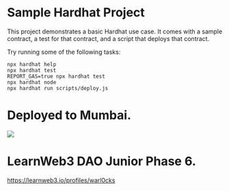 # Sample Hardhat Project

This project demonstrates a basic Hardhat use case. It comes with a sample contract, a test for that contract, and a script that deploys that contract.

Try running some of the following tasks:

```shell
npx hardhat help
npx hardhat test
REPORT_GAS=true npx hardhat test
npx hardhat node
npx hardhat run scripts/deploy.js
```
# Deployed to Mumbai.
<img src="https://imgbox.io/ib/Kr0PlQ79bS.PNG">

# LearnWeb3 DAO Junior Phase 6.
https://learnweb3.io/profiles/warl0cks
